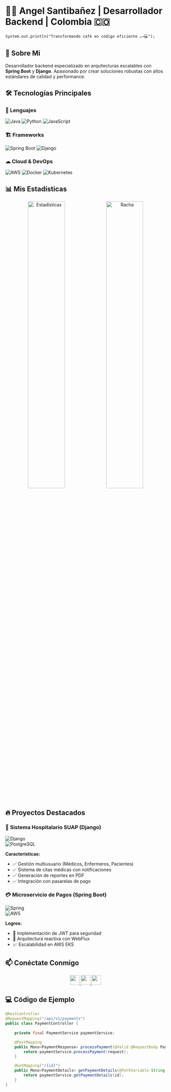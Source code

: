 # 👨‍💻 **Angel Santibañez** | Desarrollador Backend | Colombia 🇨🇴  

`System.out.println("Transformando café en código eficiente ☕→💻");`  

## 🚀 **Sobre Mí**  
Desarrollador backend especializado en arquitecturas escalables con **Spring Boot** y **Django**. Apasionado por crear soluciones robustas con altos estándares de calidad y performance.  

## 🛠 **Tecnologías Principales**  

### 🔷 **Lenguajes**  
<p align="left">
  <img src="https://img.shields.io/badge/Java-ED8B00?style=for-the-badge&logo=openjdk&logoColor=white" alt="Java"/>
  <img src="https://img.shields.io/badge/Python-3776AB?style=for-the-badge&logo=python&logoColor=white" alt="Python"/>
  <img src="https://img.shields.io/badge/JavaScript-F7DF1E?style=for-the-badge&logo=javascript&logoColor=black" alt="JavaScript"/>
</p>

### 🏗 **Frameworks**  
<p align="left">
  <img src="https://img.shields.io/badge/Spring_Boot-6DB33F?style=for-the-badge&logo=spring-boot&logoColor=white" alt="Spring Boot"/>
  <img src="https://img.shields.io/badge/Django-092E20?style=for-the-badge&logo=django&logoColor=white" alt="Django"/>
</p>

### ☁ **Cloud & DevOps**  
<p align="left">
  <img src="https://img.shields.io/badge/AWS-232F3E?style=for-the-badge&logo=amazon-aws&logoColor=white" alt="AWS"/>
  <img src="https://img.shields.io/badge/Docker-2496ED?style=for-the-badge&logo=docker&logoColor=white" alt="Docker"/>
  <img src="https://img.shields.io/badge/Kubernetes-326CE5?style=for-the-badge&logo=kubernetes&logoColor=white" alt="Kubernetes"/>
</p>

## 📊 **Mis Estadísticas**  

<div align="center">
  <img src="https://github-readme-stats.vercel.app/api?username=Angelxd0714&show_icons=true&theme=radical&include_all_commits=true" alt="Estadísticas" width="48%"/>
  <img src="https://github-readme-streak-stats.herokuapp.com/?user=Angelxd0714&theme=radical" alt="Racha" width="48%"/>
</div>

## 🔥 **Proyectos Destacados**  

### 🏥 **Sistema Hospitalario SUAP (Django)**  
![Django](https://img.shields.io/badge/Django-092E20?style=for-the-badge&logo=django&logoColor=white)  
![PostgreSQL](https://img.shields.io/badge/PostgreSQL-316192?style=for-the-badge&logo=postgresql&logoColor=white)  

**Características:**  
- ✅ Gestión multiusuario (Médicos, Enfermeros, Pacientes)  
- ✅ Sistema de citas médicas con notificaciones  
- ✅ Generación de reportes en PDF  
- ✅ Integración con pasarelas de pago  

### 💳 **Microservicio de Pagos (Spring Boot)**  
![Spring](https://img.shields.io/badge/Spring-6DB33F?style=for-the-badge&logo=spring&logoColor=white)  
![AWS](https://img.shields.io/badge/AWS-232F3E?style=for-the-badge&logo=amazon-aws&logoColor=white)  

**Logros:**  
- 🚀 Implementación de JWT para seguridad  
- 🔁 Arquitectura reactiva con WebFlux  
- 📈 Escalabilidad en AWS EKS  

## 📫 **Conéctate Conmigo**  

<p align="center">
  <a href="mailto:tu-email@example.com">
    <img src="https://img.shields.io/badge/Gmail-D14836?style=for-the-badge&logo=gmail&logoColor=white" height="30"/>
  </a>
  <a href="https://linkedin.com/in/tu-perfil">
    <img src="https://img.shields.io/badge/LinkedIn-0077B5?style=for-the-badge&logo=linkedin&logoColor=white" height="30"/>
  </a>
  <a href="https://discord.com/users/tu-id">
    <img src="https://img.shields.io/badge/Discord-5865F2?style=for-the-badge&logo=discord&logoColor=white" height="30"/>
  </a>
</p>

## 💻 **Código de Ejemplo**  

```java
@RestController
@RequestMapping("/api/v1/payments")
public class PaymentController {
    
    private final PaymentService paymentService;

    @PostMapping
    public Mono<PaymentResponse> processPayment(@Valid @RequestBody PaymentRequest request) {
        return paymentService.processPayment(request);
    }

    @GetMapping("/{id}")
    public Mono<PaymentDetails> getPaymentDetails(@PathVariable String id) {
        return paymentService.getPaymentDetails(id);
    }
}
